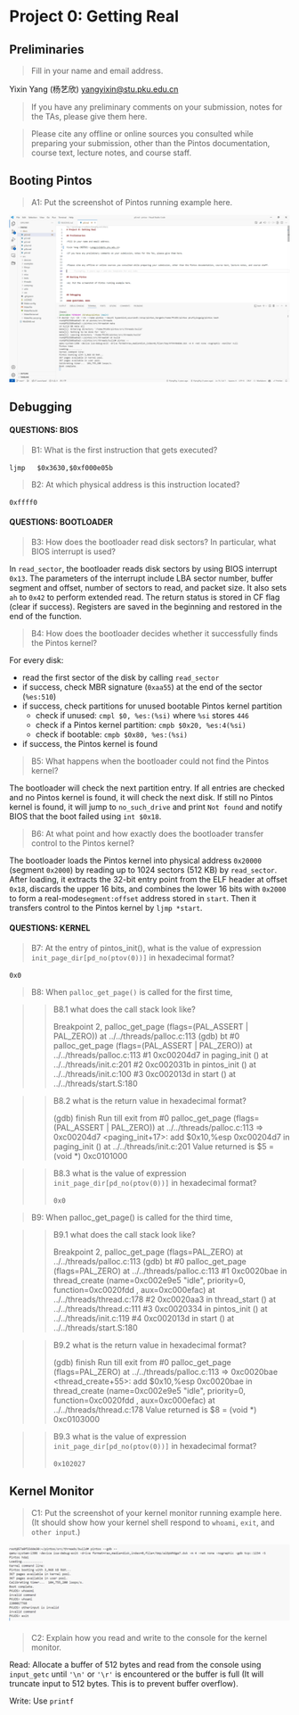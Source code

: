 # Project 0: Getting Real

## Preliminaries

>Fill in your name and email address.

Yixin Yang (杨艺欣) <yangyixin@stu.pku.edu.cn>

>If you have any preliminary comments on your submission, notes for the TAs, please give them here.



>Please cite any offline or online sources you consulted while preparing your submission, other than the Pintos documentation, course text, lecture notes, and course staff.



## Booting Pintos

>A1: Put the screenshot of Pintos running example here.

![boot](boot.png)

## Debugging

#### QUESTIONS: BIOS 

>B1: What is the first instruction that gets executed?

`ljmp   $0x3630,$0xf000e05b`

>B2: At which physical address is this instruction located?

`0xffff0`


#### QUESTIONS: BOOTLOADER

>B3: How does the bootloader read disk sectors? In particular, what BIOS interrupt is used?

In `read_sector`, the bootloader reads disk sectors by using BIOS interrupt `0x13`. The parameters of the interrupt include LBA sector number, buffer segment and offset, number of sectors to read, and packet size. It also sets `ah` to `0x42` to perform extended read. The return status is stored in CF flag (clear if success). Registers are saved in the beginning and restored in the end of the function.

>B4: How does the bootloader decides whether it successfully finds the Pintos kernel?

For every disk:

- read the first sector of the disk by calling `read_sector`
- if success, check MBR signature (`0xaa55`) at the end of the sector (`%es:510`)
- if success, check partitions for unused bootable Pintos kernel partition
  - check if unused: `cmpl $0, %es:(%si)` where `%si` stores `446`
  - check if a Pintos kernel partition: `cmpb $0x20, %es:4(%si)`
  - check if bootable: `cmpb $0x80, %es:(%si)`
- if success, the Pintos kernel is found

>B5: What happens when the bootloader could not find the Pintos kernel?

The bootloader will check the next partition entry. If all entries are checked and no Pintos kernel is found, it will check the next disk. If still no Pintos kernel is found, it will jump to `no_such_drive` and print `Not found` and notify BIOS that the boot failed using `int $0x18`.

>B6: At what point and how exactly does the bootloader transfer control to the Pintos kernel?

The bootloader loads the Pintos kernel into physical address `0x20000` (segment `0x2000`) by reading up to 1024 sectors (512 KB) by `read_sector`. After loading, it extracts the 32-bit entry point from the ELF header at offset `0x18`, discards the upper 16 bits, and combines the lower 16 bits with `0x2000` to form a real-mode`segment:offset` address stored in `start`. Then it transfers control to the Pintos kernel by `ljmp *start`.

#### QUESTIONS: KERNEL

>B7: At the entry of pintos_init(), what is the value of expression `init_page_dir[pd_no(ptov(0))]` in hexadecimal format?

`0x0`

>B8: When `palloc_get_page()` is called for the first time,

>> B8.1 what does the call stack look like?
>> 
>> Breakpoint 2, palloc_get_page (flags=(PAL_ASSERT | PAL_ZERO)) at ../../threads/palloc.c:113
>> (gdb) bt
>> #0  palloc_get_page (flags=(PAL_ASSERT | PAL_ZERO)) at ../../threads/palloc.c:113
>> #1  0xc00204d7 in paging_init () at ../../threads/init.c:201
>> #2  0xc002031b in pintos_init () at ../../threads/init.c:100
>> #3  0xc002013d in start () at ../../threads/start.S:180

>> B8.2 what is the return value in hexadecimal format?
>>
>> (gdb) finish
>> Run till exit from #0  palloc_get_page (flags=(PAL_ASSERT | PAL_ZERO)) at ../../threads/palloc.c:113
>> => 0xc00204d7 <paging_init+17>: add    \$0x10,%esp
>> 0xc00204d7 in paging_init () at ../../threads/init.c:201
>> Value returned is \$5 = (void *) 0xc0101000
>> 

>> B8.3 what is the value of expression `init_page_dir[pd_no(ptov(0))]` in hexadecimal format?
>>
>> `0x0`



>B9: When palloc_get_page() is called for the third time,

>> B9.1 what does the call stack look like?
>>
>> Breakpoint 2, palloc_get_page (flags=PAL_ZERO) at ../../threads/palloc.c:113
>> (gdb) bt
>> #0  palloc_get_page (flags=PAL_ZERO) at ../../threads/palloc.c:113
>> #1  0xc0020bae in thread_create (name=0xc002e9e5 "idle", priority=0, function=0xc0020fdd <idle>, aux=0xc000efac) at ../../threads/thread.c:178
>> #2  0xc0020aa3 in thread_start () at ../../threads/thread.c:111
>> #3  0xc0020334 in pintos_init () at ../../threads/init.c:119
>> #4  0xc002013d in start () at ../../threads/start.S:180

>> B9.2 what is the return value in hexadecimal format?
>>
>> (gdb) finish
>> Run till exit from #0  palloc_get_page (flags=PAL_ZERO) at ../../threads/palloc.c:113
>> => 0xc0020bae <thread_create+55>:       add    \$0x10,%esp
>> 0xc0020bae in thread_create (name=0xc002e9e5 "idle", priority=0, function=0xc0020fdd <idle>, aux=0xc000efac) at ../../threads/thread.c:178
>> Value returned is \$8 = (void *) 0xc0103000

>> B9.3 what is the value of expression `init_page_dir[pd_no(ptov(0))]` in hexadecimal format?
>>
>> `0x102027`



## Kernel Monitor

>C1: Put the screenshot of your kernel monitor running example here. (It should show how your kernel shell respond to `whoami`, `exit`, and `other input`.)

![kernel](kernel_monitor.png)

#### 

>C2: Explain how you read and write to the console for the kernel monitor.

Read: Allocate a buffer of 512 bytes and read from the console using `input_getc` until `'\n'` or `'\r'` is encountered or the buffer is full (It will truncate input to 512 bytes. This is to prevent buffer overflow).  

Write: Use `printf`